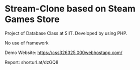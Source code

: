 # Stream-Clone based on Steam Games Store

Project of Database Class at SIIT. Developed by using PHP.

No use of framework

Demo Website: https://css326325.000webhostapp.com/

Report: shorturl.at/dzGQ8
